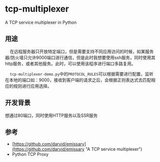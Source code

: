 # tcp-multiplexer
A TCP service multiplexer in Python

## 用途
&nbsp;&nbsp;&nbsp;&nbsp;在远程服务器只开放特定端口，但是需要支持不同应用访问的时候，如某服务器/防火墙只允许9000端口进行通信，但是此时我想要使用ssh服务，同时使用其http服务，或者其他服务。此时，可以使用该程序进行端口多路复用。

&nbsp;&nbsp;&nbsp;&nbsp;`tcp-multiplexer-demo.py`中的`PROTOCOL_RULES`可以根据需要进行配置，监听在本地的端口如：9000，接收到客户端的请求之后，会根据正则表达式去匹配相应的规则进行应用选择。

## 开发背景
想通过80端口，同时使用HTTP服务以及SSR服务

## 参考
- [https://github.com/darvid/emissary](https://github.com/darvid/emissary "A TCP service multiplexer")
- Python TCP Proxy
